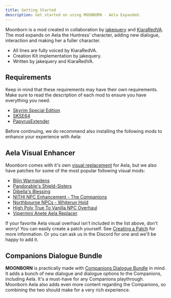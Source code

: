 ```yaml
---
title: Getting Started
description: Get started on using MOONBORN - Aela Expanded.
---
```


Moonborn is a mod created in collaboration by [jakequery](https://www.nexusmods.com/users/20274634) and [KiaraRedVA](https://www.nexusmods.com/skyrimspecialedition/users/166822638). The mod expands on Aela the Huntress' character, adding new dialogue, interaction and making her a fuller character.

- All lines are fully voiced by KiaraRedVA.
- Creation Kit implementation by jakequery.
- Written by jakequery and KiaraRedVA.

## Requirements

Keep in mind that these requirements may have their own requirements. Make sure to read the description of each mod to ensure you have everything you need.

- [Skyrim Special Edition](https://store.steampowered.com/app/489830/The_Elder_Scrolls_V_Skyrim_Special_Edition/)
- [SKSE64](https://skse.silverlock.org/)
- [PapyrusExtender](https://www.nexusmods.com/skyrimspecialedition/mods/22854)

Before continuing, we do recommend also installing the following mods to enhance your experience with Aela:

## Aela Visual Enhancer

Moonborn comes with it's own [visual replacement](#) for Aela, but we also have patches for some of the most popular following visual mods:

- [Bijin Warmaidens](https://www.nexusmods.com/skyrimspecialedition/mods/1825)
- [Pandorable's Shield-Sisters](https://www.nexusmods.com/skyrimspecialedition/mods/42480)
- [Dibella's Blessing](https://www.nexusmods.com/skyrimspecialedition/mods/82606)
- [NITHI NPC Enhancement - The Companions](https://www.nexusmods.com/skyrimspecialedition/mods/83270)
- [Northbourne NPCs - Whiterun Hold](https://www.nexusmods.com/skyrimspecialedition/mods/35404)
- [High Poly True To Vanilla NPC Overhaul](https://www.nexusmods.com/skyrimspecialedition/mods/74226)
- [Vipermini Anete Aela Replacer](https://www.nexusmods.com/skyrimspecialedition/mods/103319)

If your favorite Aela visual overhaul isn't included in the list above, don't worry! You can easily create a patch yourself. See [Creating a Patch](/docs/guides/creating-a-patch) for more information. Or you can ask us in the Discord for one and we'll be happy to add it.

## Companions Dialogue Bundle

**MOONBORN** is practically made with [Companions Dialogue Bundle](https://www.nexusmods.com/skyrimspecialedition/mods/93592) in mind. It adds a bunch of new dialogue and dialogue options to the Companions, including Aela. It's a must-have for any Companions playthrough. Moonborn Aela also adds even more content regarding the Companions, so combining the two should make for a very rich experience.
